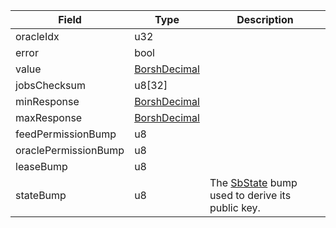 | Field                | Type                                                 | Description                                                                           |
| -------------------- | ---------------------------------------------------- | ------------------------------------------------------------------------------------- |
| oracleIdx            | u32                                                  |                                                                                       |
| error                | bool                                                 |                                                                                       |
| value                | [BorshDecimal](/feeds/solana/idl/types/BorshDecimal) |                                                                                       |
| jobsChecksum         | u8[32]                                               |                                                                                       |
| minResponse          | [BorshDecimal](/feeds/solana/idl/types/BorshDecimal) |                                                                                       |
| maxResponse          | [BorshDecimal](/feeds/solana/idl/types/BorshDecimal) |                                                                                       |
| feedPermissionBump   | u8                                                   |                                                                                       |
| oraclePermissionBump | u8                                                   |                                                                                       |
| leaseBump            | u8                                                   |                                                                                       |
| stateBump            | u8                                                   | The [SbState](/feeds/solana/idl/accounts/SbState) bump used to derive its public key. |
